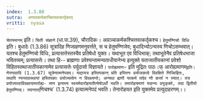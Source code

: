 ```yaml
---
index:  1.3.88
sutra:  अणावकर्मकाच्चित्तवत्कर्त्तृकात्
vritti:  nyasa
---
```


`चेतयमानम्` इति। `चिती संज्ञाने` (धा.पा.39), चौरादिकः। अय़ञ्चाकर्मकश्चित्तवत्कर्तृकश्च। `हेतुमण्णिचो विधिः` इति। बुधादेः (1.3.86) सूत्रादिह णिज्ग्रहणमनुवर्त्तते, स च हेतुमण्णिजेव; बुधादिभ्योऽन्यस्य णिचोऽसम्भवात्। यतश्च हेतुमण्णिचो विधिः, प्रत्यासत्तेस्तस्यैव प्रतिषेधो युक्तः। यथाभूत एव विधिभाक्; तथाभूतेनैव प्रतिषेधभाजा भवितव्यम्; प्रत्यासत्तेः। तथा हि-- ब्राह्मणाः प्रवेश्यन्तामन्यताधीयानेभ्य इत्युक्ते यताजातीयकानां प्रवेशो विहितस्तथाजातीयकानामेव प्रत्यासत्तेः पर्युदासो विज्ञायते। `पारोह्यमाणः`- इति मुद्रितः पाठः।फ् आरोह्यमाणम्` इति। णेरणावादि (1.3.67) सूत्रेणात्मनेपदम्। यद्यप्यत्र हस्तिपकान् प्रति हस्तिनः प्रयोजकत्वे विवक्षिते णिज्विहितः, तथापि ण्यन्तावस्थायां हस्तिपकाः प्रयोज्यत्वेन न विवक्ष्यन्ते; अन्यथा ह्यणौ यत्कर्म तदेव णौ कर्त्ता न स्यात्। तत्र प्रयोज्यत्वाविवक्षायामारोह्य-
माण इत्यस्य स्वयमेवारोहयतीत्येषोऽर्थो भवति। तमारोहयमाणं यदान्यः प्रयुङ्क्ते, तदा द्वितीयो हेतुमण्णिच्। तदन्तात् `णिचश्च` (1.3.74) इत्यात्मनेपदं भवति। तेनारोहयत इति युक्तमेव प्रत्युदाहरणम्।।

